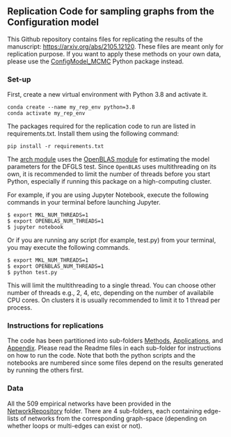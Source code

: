 ## Replication Code for sampling graphs from the Configuration model

This Github repository contains files for replicating the results of the manuscript: https://arxiv.org/abs/2105.12120. These files are meant only for replication purpose. If you want to apply these methods on your own data, please use the [ConfigModel_MCMC](https://upasanadutta98.github.io/ConfigModel_MCMC/) Python package instead.

### Set-up

First, create a new virtual environment with Python 3.8 and activate it.

```
conda create --name my_rep_env python=3.8
conda activate my_rep_env
```

The packages required for the replication code to run are listed in requirements.txt. Install them using the following command:

`pip install -r requirements.txt`

The [arch module](https://pypi.org/project/arch/) uses the [OpenBLAS module](https://www.openblas.net/) for estimating the model parameters for the DFGLS test. Since `OpenBLAS` uses multithreading on its own, it is recommended to limit the number of threads before you start Python, especially if running this package on a high-computing cluster.

For example, if you are using Jupyter Notebook, execute the following commands in your terminal before launching Jupyter.

```
$ export MKL_NUM_THREADS=1
$ export OPENBLAS_NUM_THREADS=1
$ jupyter notebook
```

Or if you are running any script (for example, test.py) from your terminal, you may execute the following commands.

```
$ export MKL_NUM_THREADS=1
$ export OPENBLAS_NUM_THREADS=1
$ python test.py
```

This will limit the multithreading to a single thread. You can choose other number of threads e.g., 2, 4, etc, depending on the number of availabile CPU cores. On clusters it is usually recommended to limit it to 1 thread per process.

### Instructions for replications

The code has been partitioned into sub-folders [Methods](https://github.com/UpasanaDutta98/ReplicationFolder_ConfigModel/tree/main/Code/Methods), [Applications](https://github.com/UpasanaDutta98/ReplicationFolder_ConfigModel/tree/main/Code/Applications), and [Appendix](https://github.com/UpasanaDutta98/ReplicationFolder_ConfigModel/tree/main/Code/Appendix). Please read the Readme files in each sub-folder for instructions on how to run the code. Note that both the python scripts and the notebooks are numbered since some files depend on the results generated by running the others first.

### Data

All the 509 empirical networks have been provided in the [NetworkRepository](https://github.com/UpasanaDutta98/ReplicationFolder_ConfigModel/tree/main/NetworkRepository) folder. There are 4 sub-folders, each containing edge-lists of networks from the corresponding graph-space (depending on whether loops or multi-edges can exist or not). 
